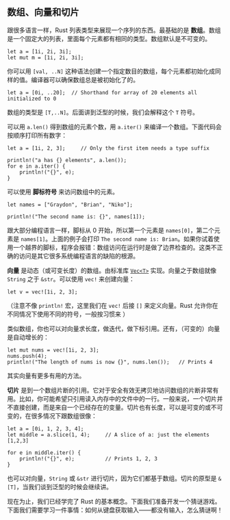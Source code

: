 
## 数组、向量和切片

跟很多语言一样，Rust 列表类型来展现一个序列的东西。最基础的是 **数组**。数组是一个固定大的列表，里面每个元素都有相同的类型。数组默认是不可变的。

```{rust}
let a = [1i, 2i, 3i];
let mut m = [1i, 2i, 3i];
```

你可以用 `[val, ..N]` 这种语法创建一个指定数目的数组，每个元素都初始化成同样的值。编译器可以确保数组总是被初始化了的。

```{rust}
let a = [0i, ..20];  // Shorthand for array of 20 elements all initialized to 0
```

数组的类型是 `[T,..N]`。后面讲到泛型的时候，我们会解释这个 `T` 符号。

可以用 `a.len()` 得到数组的元素个数，用 `a.iter()` 来编译一个数组。下面代码会按顺序打印所有数字：


```{rust}
let a = [1i, 2, 3];     // Only the first item needs a type suffix

println!("a has {} elements", a.len());
for e in a.iter() {
    println!("{}", e);
}
```

可以使用 **脚标符号** 来访问数组中的元素。

```{rust}
let names = ["Graydon", "Brian", "Niko"];

println!("The second name is: {}", names[1]);
```

跟大部分编程语言一样，脚标从 0 开始，所以第一个元素是 `names[0]`，第二个元素是 `names[1]`。上面的例子会打印 `The second name is: Brian`。如果你试着使用一个越界的脚标，程序会报错：数组访问在运行时是做了边界检查的。这类不正确的访问是其它很多系统编程语言的缺陷的根源。

**向量** 是动态（或可变长度）的数组。由标准库 [`Vec<T>`](std/vec/) 实现。向量之于数组就像 `String` 之于 `&str`。可以使用 `vec!` 来创建向量：

```{rust}
let v = vec![1i, 2, 3];
```
 
（注意不像 `println!` 宏，这里我们在 `vec!` 后接 `[]` 来定义向量。Rust 允许你在不同情况下使用不同的符号，一般按习惯来 ）

类似数组，你也可以对向量求长度，做迭代，做下标引用。还有，（可变的）向量是自动增长的：

```{rust}
let mut nums = vec![1i, 2, 3];
nums.push(4);
println!("The length of nums is now {}", nums.len());   // Prints 4
```

其实向量有更多有用的方法。

**切片** 是到一个数组片断的引用。它对于安全有效无拷贝地访问数组的片断非常有用。比如，你可能希望只引用读入内存中的文件中的一行。一般来说，一个切片并不直接创建，而是来自一个已经存在的变量。切片也有长度，可以是可变的或不可变的，在很多情况下跟数组很像：

```{rust}
let a = [0i, 1, 2, 3, 4];
let middle = a.slice(1, 4);     // A slice of a: just the elements [1,2,3]

for e in middle.iter() {
    println!("{}", e);          // Prints 1, 2, 3
}
```

也可以对向量，`String` 或 `&str` 进行切片，因为它们都基于数组。切片的原型是 `&[T]`，当我们谈到泛型的时候会继续讲。

现在为止，我们已经学完了 Rust 的基本概念。下面我们准备开发一个猜谜游戏。下面我们需要学习一件事情：如何从键盘获取输入——都没有输入，怎么猜谜啊！
